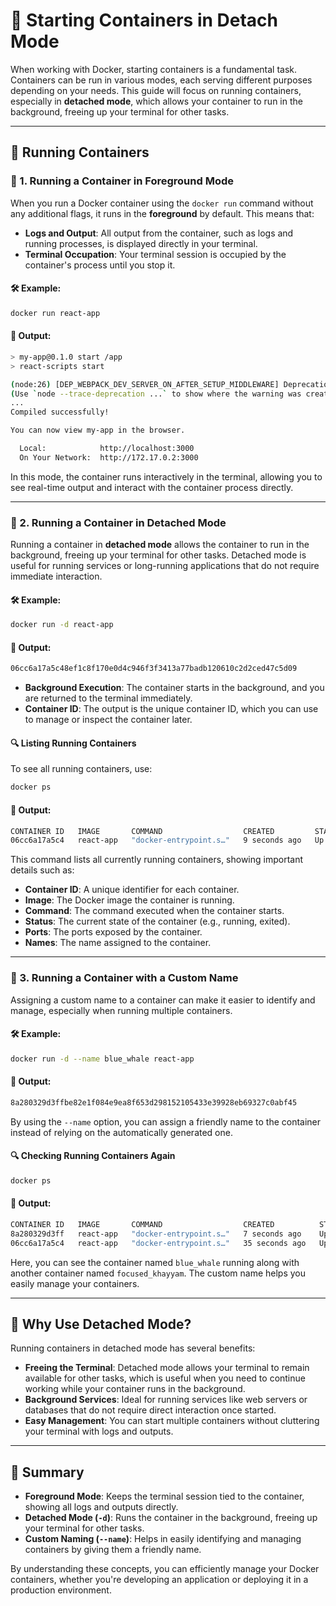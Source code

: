 # 🌟 Starting Containers in Detach Mode

When working with Docker, starting containers is a fundamental task. Containers can be run in various modes, each serving different purposes depending on your needs. This guide will focus on running containers, especially in **detached mode**, which allows your container to run in the background, freeing up your terminal for other tasks.

---

## 🏁 **Running Containers**

### 🔹 1. Running a Container in Foreground Mode

When you run a Docker container using the `docker run` command without any additional flags, it runs in the **foreground** by default. This means that:

- **Logs and Output**: All output from the container, such as logs and running processes, is displayed directly in your terminal.
- **Terminal Occupation**: Your terminal session is occupied by the container's process until you stop it.

#### 🛠️ Example:

```bash
docker run react-app
```

#### 📜 Output:

```bash
> my-app@0.1.0 start /app
> react-scripts start    

(node:26) [DEP_WEBPACK_DEV_SERVER_ON_AFTER_SETUP_MIDDLEWARE] DeprecationWarning: 'onAfterSetupMiddleware' option is deprecated. Please use the 'setupMiddlewares' option.
(Use `node --trace-deprecation ...` to show where the warning was created)
...
Compiled successfully!

You can now view my-app in the browser.

  Local:            http://localhost:3000
  On Your Network:  http://172.17.0.2:3000
```

In this mode, the container runs interactively in the terminal, allowing you to see real-time output and interact with the container process directly.

---

### 🔹 2. Running a Container in Detached Mode

Running a container in **detached mode** allows the container to run in the background, freeing up your terminal for other tasks. Detached mode is useful for running services or long-running applications that do not require immediate interaction.

#### 🛠️ Example:

```bash
docker run -d react-app
```

#### 📜 Output:

```bash
06cc6a17a5c48ef1c8f170e0d4c946f3f3413a77badb120610c2d2ced47c5d09
```

- **Background Execution**: The container starts in the background, and you are returned to the terminal immediately.
- **Container ID**: The output is the unique container ID, which you can use to manage or inspect the container later.

#### 🔍 Listing Running Containers

To see all running containers, use:

```bash
docker ps
```

#### 📜 Output:

```bash
CONTAINER ID   IMAGE       COMMAND                  CREATED         STATUS         PORTS      NAMES
06cc6a17a5c4   react-app   "docker-entrypoint.s…"   9 seconds ago   Up 7 seconds   3000/tcp   focused_khayyam
```

This command lists all currently running containers, showing important details such as:

- **Container ID**: A unique identifier for each container.
- **Image**: The Docker image the container is running.
- **Command**: The command executed when the container starts.
- **Status**: The current state of the container (e.g., running, exited).
- **Ports**: The ports exposed by the container.
- **Names**: The name assigned to the container.

---

### 🔹 3. Running a Container with a Custom Name

Assigning a custom name to a container can make it easier to identify and manage, especially when running multiple containers.

#### 🛠️ Example:

```bash
docker run -d --name blue_whale react-app
```

#### 📜 Output:

```bash
8a280329d3ffbe82e1f084e9ea8f653d298152105433e39928eb69327c0abf45
```

By using the `--name` option, you can assign a friendly name to the container instead of relying on the automatically generated one.

#### 🔍 Checking Running Containers Again

```bash
docker ps
```

#### 📜 Output:

```bash
CONTAINER ID   IMAGE       COMMAND                  CREATED          STATUS          PORTS      NAMES
8a280329d3ff   react-app   "docker-entrypoint.s…"   7 seconds ago    Up 3 seconds    3000/tcp   blue_whale
06cc6a17a5c4   react-app   "docker-entrypoint.s…"   35 seconds ago   Up 33 seconds   3000/tcp   focused_khayyam
```

Here, you can see the container named `blue_whale` running along with another container named `focused_khayyam`. The custom name helps you easily manage your containers.

---

## 🚀 **Why Use Detached Mode?**

Running containers in detached mode has several benefits:

- **Freeing the Terminal**: Detached mode allows your terminal to remain available for other tasks, which is useful when you need to continue working while your container runs in the background.
- **Background Services**: Ideal for running services like web servers or databases that do not require direct interaction once started.
- **Easy Management**: You can start multiple containers without cluttering your terminal with logs and outputs.

---

## 📜 **Summary**

- **Foreground Mode**: Keeps the terminal session tied to the container, showing all logs and outputs directly.
- **Detached Mode (`-d`)**: Runs the container in the background, freeing up your terminal for other tasks.
- **Custom Naming (`--name`)**: Helps in easily identifying and managing containers by giving them a friendly name.

By understanding these concepts, you can efficiently manage your Docker containers, whether you're developing an application or deploying it in a production environment.
